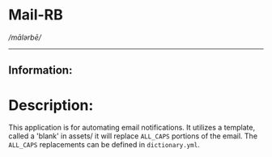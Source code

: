 # Mail-RB
_/mālərbē/_  

---  

## Information:  

# Description:  
This application is for automating email notifications. It utilizes a template, 
called a 'blank' in assets/ it will replace `ALL_CAPS` portions of the email. 
The `ALL_CAPS` replacements can be defined in `dictionary.yml`.  

